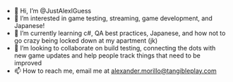 - 👋 Hi, I’m @JustAlexIGuess
- 👀 I’m interested in game testing, streaming, game development, and Japanese!
- 🌱 I’m currently learning c#, QA best practices, Japanese, and how not to go crazy being locked down at my apartment (jk)
- 💞️ I’m looking to collaborate on build testing, connecting the dots with new game updates and help people track things that need to be improved
- 📫 How to reach me, email me at alexander.morillo@tangibleplay.com

<!---
JustAlexIGuess/JustAlexIGuess is a ✨ special ✨ repository because its `README.md` (this file) appears on your GitHub profile.
You can click the Preview link to take a look at your changes.
--->

